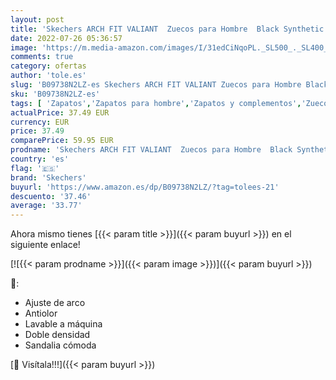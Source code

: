 ```yaml
---
layout: post
title: 'Skechers ARCH FIT VALIANT  Zuecos para Hombre  Black Synthetic  42 EU'
date: 2022-07-26 05:36:57
image: 'https://m.media-amazon.com/images/I/31edCiNqoPL._SL500_._SL400_.jpg'
comments: true
category: ofertas
author: 'tole.es'
slug: 'B09738N2LZ-es Skechers ARCH FIT VALIANT Zuecos para Hombre Black...'
sku: 'B09738N2LZ-es'
tags: [ 'Zapatos','Zapatos para hombre','Zapatos y complementos','Zuecos y mules para hombre','skechers','zuecos','🇪🇸', ]
actualPrice: 37.49 EUR
currency: EUR
price: 37.49
comparePrice: 59.95 EUR
prodname: 'Skechers ARCH FIT VALIANT  Zuecos para Hombre  Black Synthetic  42 EU'
country: 'es'
flag: '🇪🇸'
brand: 'Skechers'
buyurl: 'https://www.amazon.es/dp/B09738N2LZ/?tag=tolees-21'
descuento: '37.46'
average: '33.77'
---
```


Ahora mismo tienes [{{< param title >}}]({{< param buyurl >}}) en el siguiente enlace!

[![{{< param prodname >}}]({{< param image >}})]({{< param buyurl >}})

🔎:

- Ajuste de arco
- Antiolor
- Lavable a máquina
- Doble densidad
- Sandalia cómoda

[🛒 Visítala!!!]({{< param buyurl >}})
